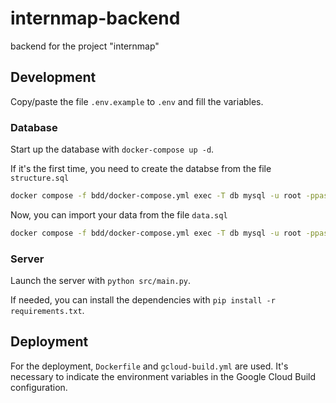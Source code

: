 # internmap-backend
backend for the project "internmap"

## Development

Copy/paste the file `.env.example` to `.env` and fill the variables.

### Database
Start up the database with `docker-compose up -d`.

If it's the first time, you need to create the databse from the file `structure.sql`
```bash
docker compose -f bdd/docker-compose.yml exec -T db mysql -u root -ppassword db < bdd/structure.sql
```

Now, you can import your data from the file `data.sql`
```bash
docker compose -f bdd/docker-compose.yml exec -T db mysql -u root -ppassword db < $PATH_TO_DATA_FILE
```

### Server

Launch the server with `python src/main.py`.

If needed, you can install the dependencies with `pip install -r requirements.txt`.

## Deployment
For the deployment, `Dockerfile` and `gcloud-build.yml` are used.
It's necessary to indicate the environment variables in the Google Cloud Build configuration.
